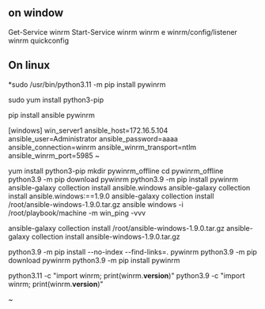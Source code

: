 ## on window
Get-Service winrm
Start-Service winrm
winrm e winrm/config/listener
winrm quickconfig



## On linux
*sudo /usr/bin/python3.11 -m pip install pywinrm





sudo yum install python3-pip

pip install ansible pywinrm



[windows]
win_server1 ansible_host=172.16.5.104 ansible_user=Administrator ansible_password=aaaa ansible_connection=winrm ansible_winrm_transport=ntlm ansible_winrm_port=5985
~                          



yum install python3-pip
mkdir pywinrm_offline
cd pywinrm_offline
python3.9 -m pip download pywinrm
python3.9 -m pip install pywinrm
ansible-galaxy collection install ansible.windows
ansible-galaxy collection install ansible.windows:==1.9.0
ansible-galaxy collection install /root/ansible-windows-1.9.0.tar.gz
ansible windows -i /root/playbook/machine -m win_ping -vvv

ansible-galaxy collection install /root/ansible-windows-1.9.0.tar.gz
ansible-galaxy collection install ansible-windows-1.9.0.tar.gz




python3.9 -m pip install --no-index --find-links=. pywinrm
python3.9 -m pip download pywinrm
python3.9 -m pip install pywinrm


python3.11 -c "import winrm; print(winrm.__version__)"
python3.9 -c "import winrm; print(winrm.__version__)"



~                
